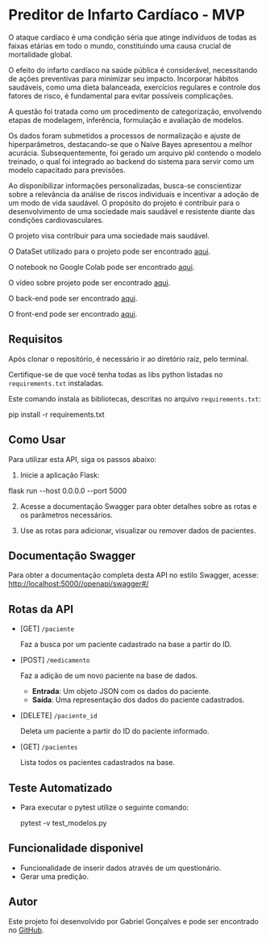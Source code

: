 # Preditor de Infarto Cardíaco - MVP


O ataque cardíaco é uma condição séria que atinge indivíduos de todas as faixas etárias em todo o mundo, constituindo uma causa crucial de mortalidade global.

O efeito do infarto cardíaco na saúde pública é considerável, necessitando de ações preventivas para minimizar seu impacto. Incorporar hábitos saudáveis, como uma dieta balanceada, exercícios regulares e controle dos fatores de risco, é fundamental para evitar possíveis complicações.

A questão foi tratada como um procedimento de categorização, envolvendo etapas de modelagem, inferência, formulação e avaliação de modelos.

Os dados foram submetidos a processos de normalização e ajuste de hiperparâmetros, destacando-se que o Naive Bayes apresentou a melhor acurácia. Subsequentemente, foi gerado um arquivo pkl contendo o modelo treinado, o qual foi integrado ao backend do sistema para servir como um modelo capacitado para previsões.

Ao disponibilizar informações personalizadas, busca-se conscientizar sobre a relevância da análise de riscos individuais e incentivar a adoção de um modo de vida saudável. O propósito do projeto é contribuir para o desenvolvimento de uma sociedade mais saudável e resistente diante das condições cardiovasculares.

O projeto visa contribuir para uma sociedade mais saudável.


O DataSet utilizado para o projeto pode ser encontrado [aqui](https://github.com/gabrigon0706/Prevencao_Infarto_Database).

O notebook no Google Colab pode ser encontrado [aqui](https://colab.research.google.com/drive/15usZWOn5Vfu4lidAp7IPTO1PTUuEkVN2).

O vídeo sobre projeto pode ser encontrado [aqui]().

O back-end pode ser encontrado [aqui](https://github.com/gabrigon0706/MVP_Prevencao_Infarto_Main/tree/main/MVP_Prevencao_Infarto_API).

O front-end pode ser encontrado [aqui](https://github.com/gabrigon0706/MVP_Prevencao_Infarto_Main/tree/main/MVP_Prevencao_Infarto_Front).


## Requisitos

Após clonar o repositório, é necessário ir ao diretório raiz, pelo terminal.

Certifique-se de que você tenha  todas as libs python listadas no `requirements.txt` instaladas.

Este comando instala as bibliotecas, descritas no arquivo `requirements.txt`:

pip install -r requirements.txt

## Como Usar

Para utilizar esta API, siga os passos abaixo:

1. Inicie a aplicação Flask:

  flask run --host 0.0.0.0 --port 5000

2. Acesse a documentação Swagger para obter detalhes sobre as rotas e os parâmetros necessários.

3. Use as rotas para adicionar, visualizar ou remover dados de pacientes.

## Documentação Swagger

Para obter a documentação completa desta API no estilo Swagger, acesse: 
[http://localhost:5000//openapi/swagger#/](http://localhost:5000//openapi/swagger#/)

## Rotas da API

- [GET] `/paciente`

  Faz a busca por um paciente cadastrado na base a partir do ID.

- [POST] `/medicamento`

  Faz a adição de um novo paciente na base de dados.

  - **Entrada**: Um objeto JSON com os dados do paciente.
  - **Saída**: Uma representação dos dados do paciente cadastrados.

- [DELETE] `/paciente_id`

  Deleta um paciente a partir do ID do paciente informado.

- [GET] `/pacientes`

  Lista todos os pacientes cadastrados na base.

## Teste Automatizado
- Para executar o pytest utilize o seguinte comando:

  pytest -v test_modelos.py

## Funcionalidade disponivel

- Funcionalidade de inserir dados através de um questionário.
- Gerar uma predição.
   
## Autor

Este projeto foi desenvolvido por Gabriel Gonçalves e pode ser encontrado no [GitHub](https://github.com/gabrigon0706).
